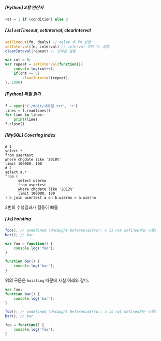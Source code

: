 ##### [Python] 3항 연산자

```python
ret = 1 if (condition) else 2
```

##### [Js] setTimeout, setInterval, clearInterval

```javascript
setTimeout(fn, dealy) // delay 후 fn 실행
setInterval(fn, interval) // interval 마다 fn 실행
clearInteval(repeat) // 반복을 멈춤

var cnt = 0;
var repeat = setInterval(function(){
    console.log(cnt++);
    if(cnt == 5)
        clearInterval(repeat);
}, 1000)
```

##### [Python] 파일 읽기

```python
f = open("C:/doit/새파일.txt", 'r')
lines = f.readlines()
for line in lines:
    print(line)
f.close()
```

##### [MySQL] Covering Index

```mysql
# 1
select *
from usertest
where chgdate like '2010%'
limit 100000, 100
# 2
select a.*
from (
      select userno
      from usertest
      where chgdate like '2012%'
      limit 100000, 100
) b join usertest a on b.userno = a.userno
```

2번의 수행결과가 월등히 빠름

##### [Js] hoisting

```javascript
foo(); // undefined (Uncaught ReferenceError: a is not defined와는 다름)
bar(); // bar

var foo = function() {
    console.log('foo');
}

function bar() {
    console.log('bar');
}
```

위의 구문은 `hoisting` 때문에 사실 아래와 같다.

```javascript
var foo;
function bar() {
    console.log('bar');
}

foo(); // undefined (Uncaught ReferenceError: a is not defined와는 다름)
bar(); // bar

foo = function() {
    console.log('foo');
}
```


